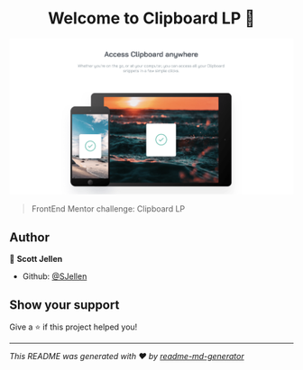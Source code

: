 <h1 align="center">Welcome to Clipboard LP 👋</h1>

![screenshot](https://github.com/SJellen/clipboardLP/blob/master/ScreenShot.png)

> FrontEnd Mentor challenge: Clipboard LP

## Author

👤 **Scott Jellen**

* Github: [@SJellen](https://github.com/SJellen)

## Show your support

Give a ⭐️ if this project helped you!

***
_This README was generated with ❤️ by [readme-md-generator](https://github.com/kefranabg/readme-md-generator)_
